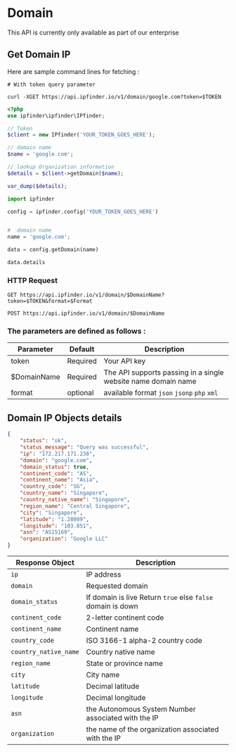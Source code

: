 #  Domain 

This API is currently only available as part of our enterprise

## Get Domain IP

Here are sample command lines for fetching :

```shell
# With token query parameter

curl -XGET https://api.ipfinder.io/v1/domain/google.com?token=$TOKEN

```
```php
<?php 
use ipfinder\ipfinder\IPfinder;

// Token
$client = new IPfinder('YOUR_TOKEN_GOES_HERE'); 

// domain name
$name = 'google.com';

// lookup Organization information
$details = $client->getDomain($name);

var_dump($details);
```

```python
import ipfinder

config = ipfinder.config('YOUR_TOKEN_GOES_HERE')


#  domain name
name = 'google.com';

data = config.getDomain(name)

data.details
```

### HTTP Request

`GET https://api.ipfinder.io/v1/domain/$DomainName?token=$TOKEN&format=$Format`

`POST https://api.ipfinder.io/v1/domain/$DomainName`

### The parameters are defined as follows :



Parameter | Default | Description
--------- | ------- | -----------
token     | Required | Your API key
$DomainName | Required | The API supports passing in a single website name domain name
format    | optional | available format `json` `jsonp` `php` `xml`



## Domain IP  Objects details

```json
{
    "status": "ok",
    "status_message": "Query was successful",
    "ip": "172.217.171.238",
    "domain": "google.com",
    "domain_status": true,
    "continent_code": "AS",
    "continent_name": "Asia",
    "country_code": "SG",
    "country_name": "Singapore",
    "country_native_name": "Singapore",
    "region_name": "Central Singapore",
    "city": "Singapore",
    "latitude": "1.28009",
    "longitude": "103.851",
    "asn": "AS15169",
    "organization": "Google LLC"
}
```

Response Object   | Description
---------         |  -----------
`ip`                   | IP address  
`domain`               | Requested domain
`domain_status`        | If domain is live Return `true` else `false`  domain is down
`continent_code`       | 2-letter continent code
`continent_name`       | Continent name
`country_code`         | ISO 3166-1 alpha-2 country code
`country_native_name`  | Country native name
`region_name`          | State or province name
`city`                 | City name
`latitude`             | Decimal latitude
`longitude`            | Decimal longitude
`asn`                  | the Autonomous System Number associated with the IP
`organization`         | the name of the organization associated with the IP
